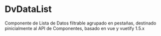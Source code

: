 # DvDataList
Componente de Lista de Datos filtrable agrupado en pestañas, destinado pinicialmente al API de Componentes, basado en vue y vuetify 1.5.x
